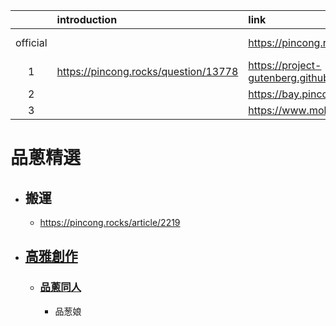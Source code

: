 ||introduction|link|github|
|:-:|:-|:-|:-|
|official||https://pincong.rocks/hot/|https://github.com/pincong/pincong-wecenter|
|1|https://pincong.rocks/question/13778|https://project-gutenberg.github.io/Pincong/|https://github.com/Project-Gutenberg/Pincong|
|2||https://bay.pincong.rocks/|
|3||https://www.mohu.rocks/|

# 品蔥精選
- ## 搬運
  - https://pincong.rocks/article/2219
- ## [高雅創作](https://pincong.rocks/topic/%E9%AB%98%E9%9B%85%E5%88%9B%E4%BD%9C)
  - ### [品蔥同人](https://pincong.rocks/topic/%E5%93%81%E8%91%B1%E5%90%8C%E4%BA%BA)
    - 品葱娘
